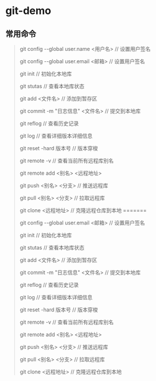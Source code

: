 # git-demo

## 常用命令
> git config --global user.name  <用户名> // 设置用户签名
>
> git config --global user.email  <邮箱>	// 设置用户签名
> 
> git init	 // 初始化本地库
> 
> git stutas	// 查看本地库状态
> 
> git add <文件名> // 添加到暂存区
> 
> git commit -m "日志信息" <文件名>	 // 提交到本地库
> 
> git reflog	// 查看历史记录
>
> git log	 // 查看详细版本详细信息
> 
> git reset -hard 版本号	 // 版本穿梭
> 
> git remote -v 	 // 查看当前所有远程库别名
> 
> git remote add <别名> <远程地址>
> 
> git push <别名> <分支>	// 推送远程库
> 
> git pull <别名> <分支>	 // 拉取远程库
> 
> git clone <远程地址>	// 克隆远程仓库到本地
=======
> 
> git config --global user.email  <邮箱> // 设置用户签名
> 
> git init // 初始化本地库
> 
> git stutas // 查看本地库状态
> 
> git add <文件名> // 添加到暂存区
> 
> git commit -m "日志信息" <文件名> // 提交到本地库
> 
> git reflog // 查看历史记录
> 
> git log // 查看详细版本详细信息
> 
> git reset -hard 版本号 // 版本穿梭
> 
> git remote -v // 查看当前所有远程库别名
> 
> git remote add <别名> <远程地址>
> 
> git push <别名> <分支> // 推送远程库
> 
> git pull <别名> <分支> // 拉取远程库
> 
> git clone <远程地址> // 克隆远程仓库到本地